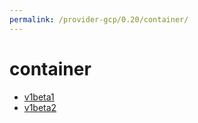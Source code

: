 ```yaml
---
permalink: /provider-gcp/0.20/container/
---
```


# container



* [v1beta1](v1beta1/index.md)
* [v1beta2](v1beta2/index.md)